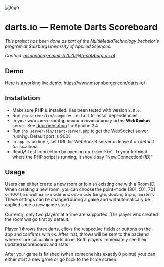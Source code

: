 ![logo](https://users.multimediatechnology.at/~fhs45907/mmp1/img/logo.svg)

# darts.io — Remote Darts Scoreboard

_This project has been done as part of the MultiMediaTechnology bachelor's program at Salzburg University of Applied Sciences._

_Contact: [msonnberger.mmt-b2020@fh-salzburg.ac.at](mailto:msonnberger.mmt-b2020@fh-salzburg.ac.at)_

## Demo

Here is a working live demo: https://www.msonnberger.com/darts-io/

## Installation

- Make sure **PHP** is installed. Has been tested with version `8.0.6`.
- Run `php server/bin/composer install` to install dependencies.
- In your web server config, create a reverse proxy to the **WebSocket** server. See [documentation](https://httpd.apache.org/docs/2.4/mod/mod_proxy_wstunnel.html) for Apache 2.4
- Run `php server/bin/start-server.php` to get the WebSocket server running. Default port is 9000.
- In `app.js` on line 7, set URL for WebSocket server or leave it on default for localhost
- Ready! Test connection by opening up `index.html`. In your terminal where the PHP script is running, it should say "New Connection! (_ID_)"

## Usage

Users can either create a new room or join an existing one with a Room ID. When creating a new room, you can choose the point-mode (301, 501, 701 or 1001), as well as in-mode and out-mode (single, double, triple, master). These settings can be changed during a game and will automatically be applied once a new game starts.

Currently, only two players at a time are supported. The player who created the room will go first by default.

Player 1 throws three darts, clicks the respective fields or buttons on the app and confirms with `OK`. After that, throws will be sent to the backend where score calculation gets done. Both players immediately see their updated scoreboards and stats.

After your game is finished (when someone hits exactly 0 points) your can either start a new game or go back to the home screen.
